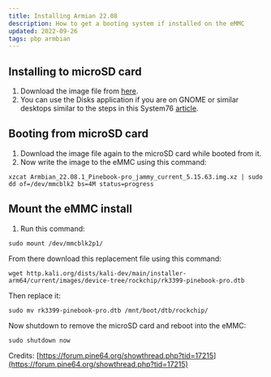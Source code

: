 ```yaml
---
title: Installing Armian 22.08
description: How to get a booting system if installed on the eMMC
updated: 2022-09-26
tags: pbp armbian
---
```


## Installing to microSD card

1. Download the image file from [here](https://www.armbian.com/pinebook-pro/).
2. You can use the Disks application if you are on GNOME or similar desktops similar to the steps in this System76 [article](https://support.system76.com/articles/live-disk#making-the-bootable-drive).

## Booting from microSD card

1. Download the image file again to the microSD card while booted from it.
2. Now write the image to the eMMC using this command:

```
xzcat Armbian_22.08.1_Pinebook-pro_jammy_current_5.15.63.img.xz | sudo dd of=/dev/mmcblk2 bs=4M status=progress
```

## Mount the eMMC install

1. Run this command:

```
sudo mount /dev/mmcblk2p1/
```

From there download this replacement file using this command:

```
wget http.kali.org/dists/kali-dev/main/installer-arm64/current/images/device-tree/rockchip/rk3399-pinebook-pro.dtb
```

Then replace it:

```
sudo mv rk3399-pinebook-pro.dtb /mnt/boot/dtb/rockchip/
```

Now shutdown to remove the microSD card and reboot into the eMMC:

```
sudo shutdown now
```

Credits: [https://forum.pine64.org/showthread.php?tid=17215](https://forum.pine64.org/showthread.php?tid=17215)
